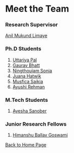# Meet the Team

### Research Supervisor
[Anil Mukund Limaye](./anillimaye.md)

### Ph.D Students
1. [Uttariya Pal]()
2. [Gaurav Bhatt]()
3. [Ningthoujam Sonia]()
4. [Juana Hatwik]()
5. [Musfica Saikia]()
6. [Ayushi Rehman]()


### M.Tech Students
1. [Ayesha Sanober]()


### Junior Research Fellows
1. [Himanshu Ballav Goswami]()  

[Back to Home Page](./index.md)
